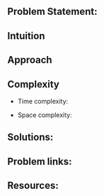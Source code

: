 ## Problem Statement:


## Intuition
<!-- Describe your first thoughts on how to solve this problem. -->

## Approach
<!-- Describe your approach to solving the problem. -->

## Complexity
- Time complexity:
<!-- Add your time complexity here, e.g. $$O(n)$$ -->

- Space complexity:
<!-- Add your space complexity here, e.g. $$O(n)$$ -->

## Solutions: 

## Problem links:

## Resources:

